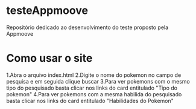 # testeAppmoove
Repositório dedicado ao desenvolvimento do teste proposto pela Appmoove 

# Como usar o site
1.Abra o arquivo index.html
2.Digite o nome do pokemon no campo de pesquisa e em seguida clique buscar
3.Para ver pokemons com o mesmo tipo do pesquisado basta clicar nos links do card entitulado
"Tipo do pokemon"
4.Para ver pokemons com a mesma habilida do pesquisado basta clicar nos links do card entitulado "Habilidades do Pokemon"